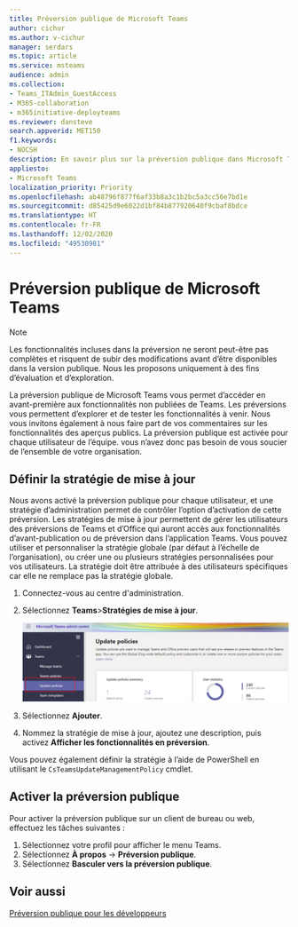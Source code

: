 ```yaml
---
title: Préversion publique de Microsoft Teams
author: cichur
ms.author: v-cichur
manager: serdars
ms.topic: article
ms.service: msteams
audience: admin
ms.collection:
- Teams_ITAdmin_GuestAccess
- M365-collaboration
- m365initiative-deployteams
ms.reviewer: dansteve
search.appverid: MET150
f1.keywords:
- NOCSH
description: En savoir plus sur la préversion publique dans Microsoft Teams. Essayez les nouvelles fonctionnalités, puis envoyez vos commentaires.
appliesto:
- Microsoft Teams
localization_priority: Priority
ms.openlocfilehash: ab48796f877f6af33b8a3c1b2bc5a3cc56e7bd1e
ms.sourcegitcommit: d85425d9e6022d1bf84b877920640f9cbaf8bdce
ms.translationtype: HT
ms.contentlocale: fr-FR
ms.lasthandoff: 12/02/2020
ms.locfileid: "49530981"
---
```

# <a name="microsoft-teams-public-preview"></a>Préversion publique de Microsoft Teams

> [!NOTE]
> Les fonctionnalités incluses dans la préversion ne seront peut-être pas complètes et risquent de subir des modifications avant d’être disponibles dans la version publique. Nous les proposons uniquement à des fins d’évaluation et d’exploration.

La préversion publique de Microsoft Teams vous permet d’accéder en avant-première aux fonctionnalités non publiées de Teams. Les préversions vous permettent d’explorer et de tester les fonctionnalités à venir. Nous vous invitons également à nous faire part de vos commentaires sur les fonctionnalités des aperçus publics. La préversion publique est activée pour chaque utilisateur de l’équipe. vous n’avez donc pas besoin de vous soucier de l’ensemble de votre organisation.

## <a name="set-the-update-policy"></a>Définir la stratégie de mise à jour

 Nous avons activé la préversion publique pour chaque utilisateur, et une stratégie d’administration permet de contrôler l’option d’activation de cette préversion. Les stratégies de mise à jour permettent de gérer les utilisateurs des préversions de Teams et d’Office qui auront accès aux fonctionnalités d’avant-publication ou de préversion dans l’application Teams. Vous pouvez utiliser et personnaliser la stratégie globale (par défaut à l’échelle de l’organisation), ou créer une ou plusieurs stratégies personnalisées pour vos utilisateurs. La stratégie doit être attribuée à des utilisateurs spécifiques car elle ne remplace pas la stratégie globale.

1. Connectez-vous au centre d'administration.
2. Sélectionnez **Teams**>**Stratégies de mise à jour**.

   ![Sélectionner l’option Stratégies de mise à jour](media/updatePolicies.png)

3. Sélectionnez **Ajouter**.
4. Nommez la stratégie de mise à jour, ajoutez une description, puis activez **Afficher les fonctionnalités en préversion**.

Vous pouvez également définir la stratégie à l’aide de PowerShell en utilisant le `CsTeamsUpdateManagementPolicy` cmdlet.

## <a name="enable-public-preview"></a>Activer la préversion publique

Pour activer la préversion publique sur un client de bureau ou web, effectuez les tâches suivantes :

1. Sélectionnez votre profil pour afficher le menu Teams.
2. Sélectionnez **À propos** → **Préversion publique**.
3. Sélectionnez **Basculer vers la préversion publique**.

## <a name="related-topics"></a>Voir aussi

[Préversion publique pour les développeurs](https://docs.microsoft.com/microsoftteams/platform/resources/dev-preview/developer-preview-intro)

